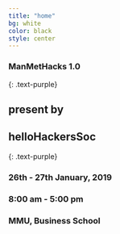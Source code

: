```yaml
---
title: "home"
bg: white
color: black
style: center
---
```


### ManMetHacks 1.0
{: .text-purple}

<span class="fa-stack subtlecircle" style="font-size:100px; background:rgba(255,166,0,0.1)">
  <i class="fa fa-circle fa-stack-2x text-white"></i>
  <i class="fa fa-bicycle fa-stack-1x text-orange"></i>
</span>

## present by
## helloHackersSoc
{: .text-purple}


### 26th - 27th January, 2019
### 8:00 am - 5:00 pm
### MMU, Business School



